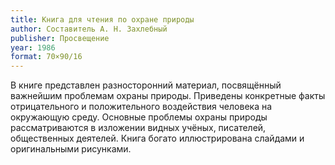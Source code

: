 ```yaml
---
title: Книга для чтения по охране природы
author: Составитель А. Н. Захлебный
publisher: Просвещение
year: 1986
format: 70×90/16
---
```


В книге представлен разносторонний материал, посвящённый важнейшим проблемам охраны природы. Приведены конкретные факты отрицательного и положительного воздействия человека на окружающую среду. Основные проблемы охраны природы рассматриваются в изложении видных учёных, писателей, общественных деятелей.
Книга богато иллюстрирована слайдами и оригинальными рисунками.

